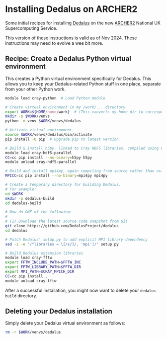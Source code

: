 # Installing Dedalus on ARCHER2

Some initial recipes for installing
[Dedalus](https://github.com/DedalusProject/dedalus)
on the new
[ARCHER2](https://www.archer2.ac.uk/) National UK Supercomputing Service.

This version of these instructions is valid as of Nov 2024. These instructions may need to evolve a wee
bit more.

## Recipe: Create a Dedalus Python virtual environment

This creates a Python virtual environment specifically for Dedalus. This allows
you to keep your Dedalus-related Python stuff in one place, separate from your
other Python work.

```bash
module load cray-python  # Load Python module

# Create virtual environment in my /work/... directory
export WORK=${HOME/home/work}  # (This converts my home dir to corresponding work dir: /work/[proj]/[proj]/[username])
mkdir -p $WORK/venvs
python -m venv $WORK/venvs/dedalus

# Activate virtual environment
source $WORK/venvs/dedalus/bin/activate
pip install -U pip  # Upgrade pip to latest version

# Build & install h5py, linked to Cray HDF5 libraries, compiled using Cray compiler (CC=cc)
module load cray-hdf5-parallel
CC=cc pip install --no-binary=h5py h5py
module unload cray-hdf5-parallel

# Build and install mpi4py, again compiling from source rather than using a binary
MPICC=cc pip install --no-binary=mpi4py mpi4py

# Create a temporary directory for building Dedalus.
# For example:
cd $WORK
mkdir -p dedalus-build
cd dedalus-build

# Now do ONE of the following:
#
# (1) Download the latest source code snapshot from Git
git clone https://github.com/DedalusProject/dedalus
cd dedalus

# Patch Dedalus' setup.py to add explicit MPI library dependency
sed -i -e "/^libraries = \[/s/]/, 'mpi']/" setup.py

# Build Dedalus extension libraries
module load cray-fftw
export FFTW_INCLUDE_PATH=$FFTW_INC
export FFTW_LIBRARY_PATH=$FFTW_DIR
export MPI_PATH=$CRAY_MPICH_DIR
CC=cc pip install .
module unload cray-fftw
```

After a successful installation, you might now want to delete your
`dedalus-build` directory.


## Deleting your Dedalus installation

Simply delete your Dedalus virtual environment as follows:

```bash
rm -r $WORK/venvs/dedalus
```
